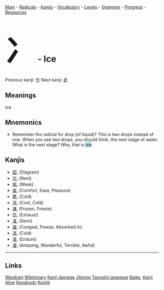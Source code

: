 <style> bigfont {font-size: 100px}</style>


[Main](../README.md) -
[Radicals](../radicals.md) -
[Kanjis](../kanjis.md) -
[Vocabulary](../vocabulary.md) -
[Levels](../levels.md) -
[Grammar](../grammar.md) - 
[Progress](../progress.md) -
[Resources](../resources.md)
# <bigfont> 冫</bigfont> - Ice 

Previous kanji: [乍](乍.md) Next kanji: [走](走.md) 

## Meanings
 Ice
## Mnemonics
 * Remember the radical for drop (of liquid)? This is two drops instead of one. When you see two drops, you should think, the next stage of water. What is the next stage? Why, that is <span style="background-color:#ADD8E6"> ice</span>.


## Kanjis
 * [図](../kanjis/図.md), (Diagram)
* [次](../kanjis/次.md), (Next)
* [弱](../kanjis/弱.md), (Weak)
* [楽](../kanjis/楽.md), (Comfort, Ease, Pleasure)
* [寒](../kanjis/寒.md), (Cold)
* [冷](../kanjis/冷.md), (Cool, Cold)
* [凍](../kanjis/凍.md), (Frozen, Freeze)
* [尽](../kanjis/尽.md), (Exhaust)
* [准](../kanjis/准.md), (Semi)
* [凝](../kanjis/凝.md), (Congeal, Freeze, Absorbed In)
* [凛](../kanjis/凛.md), (Cold)
* [凌](../kanjis/凌.md), (Endure)
* [凄](../kanjis/凄.md), (Amazing, Wonderful, Terrible, Awful)



---


## Links 


[Wanikani](https://www.wanikani.com/kanji/冫)
[Wiktionary](https://en.wiktionary.org/wiki/冫)
[Kanji damage](http://www.kanjidamage.com/kanji/search?utf8=✓&q=冫)
[Jitenon](https://jitenon.com/kanji/冫)
[Tanoshii japanese](https://www.tanoshiijapanese.com/dictionary/kanji.cfm?k=冫)
[Baike](https://baike.baidu.com/item/冫),
[Kanji Alive](https://app.kanjialive.com/冫)
[Kanshudo](https://www.kanshudo.com/searchmn?q=冫)
[Koohii](https://kanji.koohii.com/study/kanji/冫)
